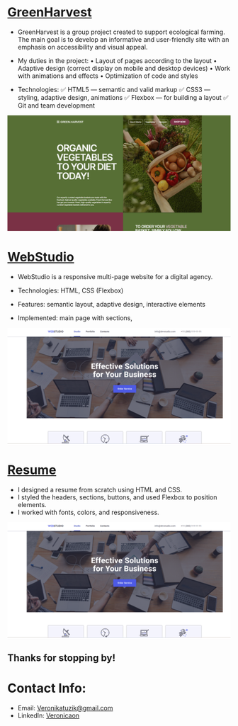 

# [ GreenHarvest]( https://github.com/Veronicaon/GreenHarvest-project-group-13) 


* GreenHarvest is a group project created to support ecological farming.  The main goal is to develop an informative and user-friendly site with an emphasis on accessibility and visual appeal.

 * My duties in the project:
  • Layout of pages according to the layout
  • Adaptive design (correct display on mobile and desktop devices)
  • Work with animations and effects 
  • Optimization of code and styles

 * Technologies:
 ✅ HTML5 — semantic and valid markup
 ✅ CSS3 — styling, adaptive design, animations
 ✅ Flexbox — for building a layout
 ✅ Git and team development

![GreenHarvest-project](images//image1.png)


# [WebStudio](https://veronicaon.github.io/goit-markup-hw-06/) 


* WebStudio is a responsive multi-page website for a digital agency.

 *  Technologies: HTML, CSS (Flexbox)
 *  Features: semantic layout, adaptive design, interactive elements
 *  Implemented: main page with sections,

![GreenHarvest-project](images//image2.png)

# [Resume](http://127.0.0.1:5500/index.html) 


 *  I designed a resume from scratch using HTML and CSS. 
 *  I styled the headers, sections, buttons, and used Flexbox to position elements.
 *  I worked with fonts, colors, and responsiveness.

![Resume](images//image2.png)

## Thanks for stopping by!

# Contact Info:

- Email: Veronikatuzik@gmail.com
- LinkedIn: [Veronicaon](https://www.linkedin.com/in/veronika-tuzhyk-534249302/)
